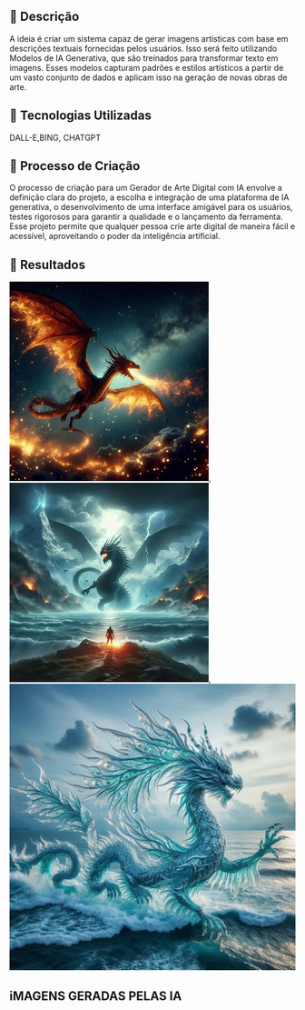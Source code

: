 
## 📒 Descrição
A ideia é criar um sistema capaz de gerar imagens artísticas com base em descrições textuais fornecidas pelos usuários. Isso será feito utilizando Modelos de IA Generativa, que são treinados para transformar texto em imagens. Esses modelos capturam padrões e estilos artísticos a partir de um vasto conjunto de dados e aplicam isso na geração de novas obras de arte.

## 🤖 Tecnologias Utilizadas
DALL-E,BING, CHATGPT

## 🧐 Processo de Criação
O processo de criação para um Gerador de Arte Digital com IA envolve a definição clara do projeto, a escolha e integração de uma plataforma de IA generativa, o desenvolvimento de uma interface amigável para os usuários, testes rigorosos para garantir a qualidade e o lançamento da ferramenta. Esse projeto permite que qualquer pessoa crie arte digital de maneira fácil e acessível, aproveitando o poder da inteligência artificial.

## 🚀 Resultados
![alt text](iMAGEN.jpg),![alt text](09ca41e9-8c1d-4f44-b8cd-766eba0a892a.jpg),![alt text](e3fbf603-da22-4dbb-b418-d72d740b7af8.jpg)

## iMAGENS GERADAS PELAS IA 

